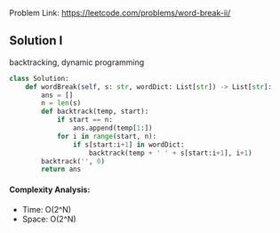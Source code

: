 Problem Link: https://leetcode.com/problems/word-break-ii/



## Solution I
backtracking, dynamic programming

```python
class Solution:
    def wordBreak(self, s: str, wordDict: List[str]) -> List[str]:
        ans = []
        n = len(s)
        def backtrack(temp, start):
            if start == n:
                ans.append(temp[1:])
            for i in range(start, n):
                if s[start:i+1] in wordDict:
                    backtrack(temp + ' ' + s[start:i+1], i+1)
        backtrack('', 0)
        return ans
```

#### Complexity Analysis:
- Time: O(2^N)
- Space: O(2^N)